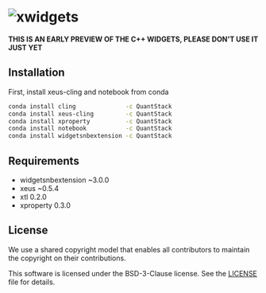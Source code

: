 # ![xwidgets](http://quantstack.net/assets/images/xwidgets.svg)

**THIS IS AN EARLY PREVIEW OF THE C++ WIDGETS, PLEASE DON'T USE IT JUST YET**

## Installation

First, install xeus-cling and notebook from conda

```bash
conda install cling              -c QuantStack
conda install xeus-cling         -c QuantStack
conda install xproperty          -c QuantStack
conda install notebook           -c QuantStack
conda install widgetsnbextension -c QuantStack
```

## Requirements

 - widgetsnbextension ~3.0.0
 - xeus ~0.5.4
 - xtl 0.2.0
 - xproperty 0.3.0

## License

We use a shared copyright model that enables all contributors to maintain the
copyright on their contributions.

This software is licensed under the BSD-3-Clause license. See the [LICENSE](LICENSE) file for details.
